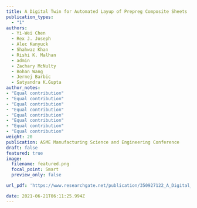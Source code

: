 ```yaml
---
title: A Digital Twin for Automated Layup of Prepreg Composite Sheets
publication_types:
  - "1"
authors:
  - Yi-Wei Chen
  - Rex J. Joseph
  - Alec Kanyuck
  - Shahwaz Khan
  - Rishi K. Malhan
  - admin
  - Zachary McNulty
  - Bohan Wang
  - Jernej Barbic
  - Satyandra K.Gupta
author_notes:
- "Equal contribution"
- "Equal contribution"
- "Equal contribution"
- "Equal contribution"
- "Equal contribution"
- "Equal contribution"
- "Equal contribution"
- "Equal contribution"
weight: 20
publication: ASME Manufacturing Science and Engineering Conference
draft: false
featured: true
image:
  filename: featured.png
  focal_point: Smart
  preview_only: false

url_pdf: 'https://www.researchgate.net/publication/350927122_A_Digital_Twin_for_Automated_Layup_of_Prepreg_Composite_Sheets?_sg%5B0%5D=ddG7nG96AtL3xT9AcHKDfb8JvNLfq6ujKC1dtRefQ0P8rEr7SmdvfRH3IT4QgJE5U3A4IMifAyvkR6aPfj-Zw_6pc4sAOZFhGlTVe4Cu.jHoJW8d9BQa06FZhpVyt6IPyJ39PEMfzCrRJwdnP8HUSxa7AX3uWCvn6X0oRebM_z4sEan_uc9CDD872BITZLQ'

date: 2021-06-21T06:11:25.994Z
---
```

